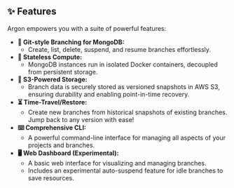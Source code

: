 ## ✨ Features

Argon empowers you with a suite of powerful features:

*   **🌿 Git-style Branching for MongoDB:**
    *   Create, list, delete, suspend, and resume branches effortlessly.
*   **💨 Stateless Compute:**
    *   MongoDB instances run in isolated Docker containers, decoupled from persistent storage.
*   **💾 S3-Powered Storage:**
    *   Branch data is securely stored as versioned snapshots in AWS S3, ensuring durability and enabling point-in-time recovery.
*   **⏳ Time-Travel/Restore:**
    *   Create new branches from historical snapshots of existing branches. Jump back to any version with ease!
*   **⌨️ Comprehensive CLI:**
    *   A powerful command-line interface for managing all aspects of your projects and branches.
*   **🖥️ Web Dashboard (Experimental):**
    *   A basic web interface for visualizing and managing branches.
    *   Includes an experimental auto-suspend feature for idle branches to save resources.

